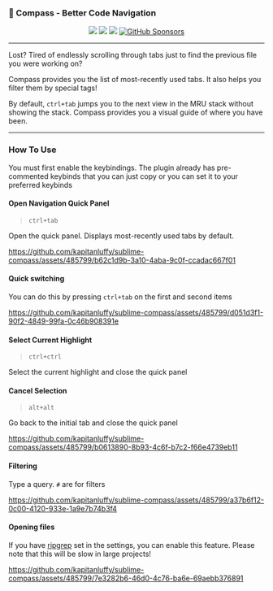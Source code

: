 ### 🧭 Compass - Better Code Navigation

<p align="center">
<a href="https://www.sublimetext.com/">
    <img src="https://img.shields.io/badge/Made%20For-Sublime-ff9800?logo=sublime%20text" /></a>
<a href="https://packagecontrol.io/packages/compass-navigator">
    <img src="https://img.shields.io/packagecontrol/dt/compass-navigator" /></a>
<a href="https://github.com/kapitanluffy/sublime-compass/releases">
    <img src="https://img.shields.io/github/v/tag/kapitanluffy/sublime-compass?label=release" /></a>
<a href="https://github.com/sponsors/kapitanluffy">
    <img alt="GitHub Sponsors" src="https://img.shields.io/github/sponsors/kapitanluffy"></a>
</p>

---

Lost? Tired of endlessly scrolling through tabs just to find the previous file you were working on?

Compass provides you the list of most-recently used tabs. It also helps you filter them by special tags!

By default, `ctrl+tab` jumps you to the next view in the MRU stack without showing the stack.
Compass provides you a visual guide of where you have been.

---

### How To Use

You must first enable the keybindings. 
The plugin already has pre-commented keybinds that you can just copy or you can set it to your preferred keybinds

#### Open Navigation Quick Panel

> `ctrl+tab`

Open the quick panel. Displays most-recently used tabs by default.

https://github.com/kapitanluffy/sublime-compass/assets/485799/b62c1d9b-3a10-4aba-9c0f-ccadac667f01

#### Quick switching

You can do this by pressing `ctrl+tab` on the first and second items

https://github.com/kapitanluffy/sublime-compass/assets/485799/d051d3f1-90f2-4849-99fa-0c46b908391e


#### Select Current Highlight

> `ctrl+ctrl`

Select the current highlight and close the quick panel


#### Cancel Selection

> `alt+alt`

Go back to the initial tab and close the quick panel

https://github.com/kapitanluffy/sublime-compass/assets/485799/b0613890-8b93-4c6f-b7c2-f66e4739eb11


#### Filtering

Type a query. `#` are for filters

https://github.com/kapitanluffy/sublime-compass/assets/485799/a37b6f12-0c00-4120-933e-1a9e7b74b3f4


#### Opening files

If you have [ripgrep](https://github.com/BurntSushi/ripgrep) set in the settings, you can enable this feature.
Please note that this will be slow in large projects!

https://github.com/kapitanluffy/sublime-compass/assets/485799/7e3282b6-46d0-4c76-ba6e-69aebb376891

